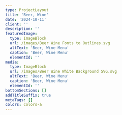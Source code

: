 ```yaml
---
type: ProjectLayout
title: 'Beer, Wine'
date: '2024-10-11'
client: ''
description: ''
featuredImage:
  type: ImageBlock
  url: /images/Beer Wine Fonts to Outlines.svg
  altText: 'Beer, Wine Menu'
  caption: 'Beer, Wine Menu'
  elementId: ''
media:
  type: ImageBlock
  url: /images/Beer Wine White Background SVG.svg
  altText: 'Beer, Wine Menu'
  caption: 'Beer, Wine Menu'
  elementId: ''
bottomSections: []
addTitleSuffix: true
metaTags: []
colors: colors-a
---
```

